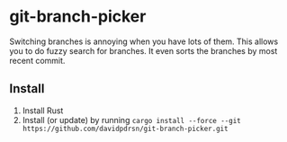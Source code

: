 # git-branch-picker

Switching branches is annoying when you have lots of them. This allows you to do
fuzzy search for branches. It even sorts the branches by most recent commit.

## Install

1. Install Rust
2. Install (or update) by running `cargo install --force --git https://github.com/davidpdrsn/git-branch-picker.git`
